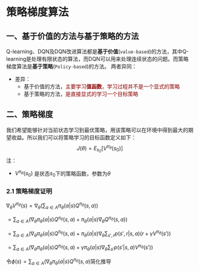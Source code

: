 # 策略梯度算法

## 一、基于价值的方法与基于策略的方法
Q-learning、DQN及DQN改进算法都是**基于价值**(`value-based`)的方法，其中Q-learning是处理有限状态的算法，而DQN可以用来处理连续状态的问题。而策略梯度算法是**基于策略**(`Policy-based`)的方法。
两者异同：
- 差异：
  - 基于价值的方法，<font color=darkred>主要学习**值函数**，学习过程并不是一个显式的策略</font>
  - 基于策略的方法，<font color=darkred>是直接显式的学习一个目标策略</font>

## 二、策略梯度
我们希望能够针对当前状态学习到最优策略，用该策略可以在环境中得到最大的期望收益。所以我们可以将策略学习的目标函数定义如下：
$$J(\theta)=E_{s_0}[V^{\pi_\theta}(s_0)]$$
注：
- $V^{\pi_\theta}(s_0)$ 是状态$s_0$下的策略函数，参数为$\theta$

### 2.1 策略梯度证明
$\nabla_\theta V^{\pi_\theta}(s)=\nabla_\theta (\sum_{a \in A}\pi_\theta(a|s) Q^{\pi_\theta}(s, a))$

$=\sum_{a \in A}(\nabla_\theta\pi_\theta(a|s) Q^{\pi_\theta}(s, a) + \pi_\theta(a|s) \nabla_\theta Q^{\pi_\theta}(s, a))$

$=\sum_{a \in A}(\nabla_\theta\pi_\theta(a|s) Q^{\pi_\theta}(s, a) + \pi_\theta(a|s) \nabla_\theta \sum_{s', r}p(s',r|s, a)(r + \gamma V^{\pi_\theta}(s'))$

$=\sum_{a \in A}(\nabla_\theta\pi_\theta(a|s) Q^{\pi_\theta}(s, a) + \gamma\pi_\theta(a|s) \nabla_\theta \sum_{s'}p(s'|s, a)V^{\pi_\theta}(s'))$

令$\phi(s)=\sum_{a \in A}(\nabla_\theta\pi_\theta(a|s) Q^{\pi_\theta}(s, a)$简化推导

